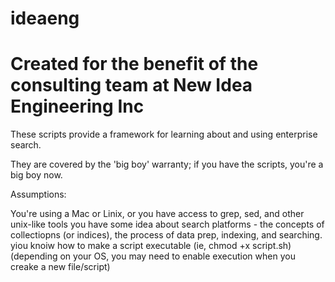 # ideaeng
# Created for the benefit of the consulting team at New Idea Engineering Inc


These scripts provide a framework for learning about and using enterprise search.

They are covered by the 'big boy' warranty; if you have the scripts, you're a big boy now.

Assumptions:

You're using a Mac or Linix, or you have access to grep, sed, and other unix-like tools
you have some idea about search platforms - the concepts of collectiopns (or indices), the
process of data prep, indexing, and searching.
yiou knoiw how to make a script executable (ie, chmod +x script.sh) (depending on your OS, 
you may need to enable execution when you creake a new file/script)
